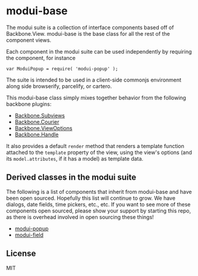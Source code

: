 # modui-base

The modui suite is a collection of interface components based off of Backbone.View. modui-base is the base class for all the rest of the component views.

Each component in the modui suite can be used independently by requiring the component, for instance


```
var ModuiPopup = require( 'modui-popup' );
```

The suite is intended to be used in a client-side commonjs environment along side browserify, parcelify, or cartero.

This modui-base class simply mixes together behavior from the following backbone plugins:

* [Backbone.Subviews](https://github.com/rotundasoftware/backbone.subviews)
* [Backbone.Courier](https://github.com/rotundasoftware/backbone.courier)
* [Backbone.ViewOptions](https://github.com/rotundasoftware/backbone.viewOptions)
* [Backbone.Handle](https://github.com/rotundasoftware/backbone.handle)

It also provides a default `render` method that renders a template function attached to the `template` property of the view, using the view's options (and its `model.attributes`, if it has a model) as template data.

## Derived classes in the modui suite

The following is a list of components that inherit from modui-base and have been open sourced. Hopefully this list will continue to grow. We have dialogs, date fields, time pickers, etc., etc. If you want to see more of these components open sourced, please show your support by starting this repo, as there is overhead involved in open sourcing these things!

* [modui-popup](https://github.com/rotundasoftware/modui-popup)
* [modui-field](https://github.com/rotundasoftware/modui-field)

## License
MIT